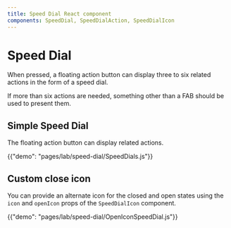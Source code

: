 ```yaml
---
title: Speed Dial React component
components: SpeedDial, SpeedDialAction, SpeedDialIcon
---
```


# Speed Dial

<p class="description">When pressed, a floating action button can display three to six related actions in the form of a speed dial.</p>

If more than six actions are needed, something other than a FAB should be used to present them.

## Simple Speed Dial

The floating action button can display related actions.

{{"demo": "pages/lab/speed-dial/SpeedDials.js"}}

## Custom close icon

You can provide an alternate icon for the closed and open states using the `icon` and `openIcon` props
of the `SpeedDialIcon` component.

{{"demo": "pages/lab/speed-dial/OpenIconSpeedDial.js"}}
